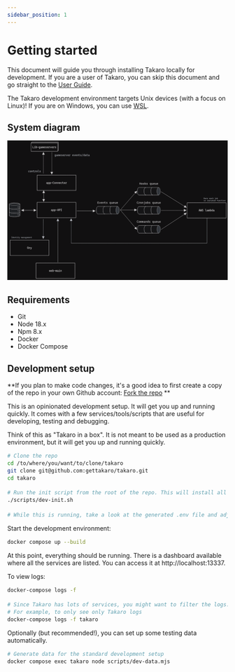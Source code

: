 ```yaml
---
sidebar_position: 1
---
```


# Getting started

This document will guide you through installing Takaro locally for development. If you are a user of Takaro, you can skip this document and go straight to the [User Guide](/).

The Takaro development environment targets Unix devices (with a focus on Linux)! If you are on Windows, you can use [WSL](https://docs.microsoft.com/en-us/windows/wsl/install-win10).

## System diagram

![Takaro](../../assets/system-diagram.png)

## Requirements

- Git
- Node 18.x
- Npm 8.x
- Docker
- Docker Compose

## Development setup

**If you plan to make code changes, it's a good idea to first create a copy of the repo in your own Github account:
  [Fork the repo](https://github.com/gettakaro/takaro/fork)
**

This is an opinionated development setup. It will get you up and running quickly.
It comes with a few services/tools/scripts that are useful for developing, testing and debugging.

Think of this as "Takaro in a box". It is not meant to be used as a production environment, but it will get you up and running quickly.

```bash
# Clone the repo
cd /to/where/you/want/to/clone/takaro
git clone git@github.com:gettakaro/takaro.git
cd takaro

# Run the init script from the root of the repo. This will install all development dependencies, it can take a while...
./scripts/dev-init.sh

# While this is running, take a look at the generated .env file and adjust as needed
```

Start the development environment:

```bash
docker compose up --build
```

At this point, everything should be running. There is a dashboard available where all the services are listed. You can access it at http://localhost:13337.

To view logs:

```sh
docker-compose logs -f

# Since Takaro has lots of services, you might want to filter the logs:
# For example, to only see only Takaro logs
docker-compose logs -f takaro
```

Optionally (but recommended!), you can set up some testing data automatically.

```bash
# Generate data for the standard development setup
docker compose exec takaro node scripts/dev-data.mjs
```
